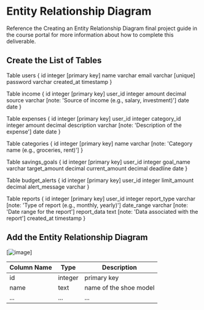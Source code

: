 # Entity Relationship Diagram

Reference the Creating an Entity Relationship Diagram final project guide in the course portal for more information about how to complete this deliverable.

## Create the List of Tables

Table users {
  id integer [primary key]
  name varchar
  email varchar [unique]
  password varchar
  created_at timestamp
}

Table income {
  id integer [primary key]
  user_id integer
  amount decimal
  source varchar [note: 'Source of income (e.g., salary, investment)']
  date date
}

Table expenses {
  id integer [primary key]
  user_id integer
  category_id integer
  amount decimal
  description varchar [note: 'Description of the expense']
  date date
}

Table categories {
  id integer [primary key]
  name varchar [note: 'Category name (e.g., groceries, rent)']
}

Table savings_goals {
  id integer [primary key]
  user_id integer
  goal_name varchar
  target_amount decimal
  current_amount decimal
  deadline date
}

Table budget_alerts {
  id integer [primary key]
  user_id integer
  limit_amount decimal
  alert_message varchar
}

Table reports {
  id integer [primary key]
  user_id integer
  report_type varchar [note: 'Type of report (e.g., monthly, yearly)']
  date_range varchar [note: 'Date range for the report']
  report_data text [note: 'Data associated with the report']
  created_at timestamp
}

## Add the Entity Relationship Diagram

[![image](https://github.com/user-attachments/assets/a90c4dde-3668-4277-afb9-7df23533b015)]

| Column Name | Type | Description |
|-------------|------|-------------|
| id | integer | primary key |
| name | text | name of the shoe model |
| ... | ... | ... |

